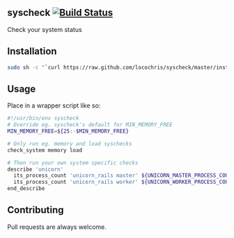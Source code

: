 syscheck [![Build Status](https://travis-ci.org/locochris/syscheck.png)](https://travis-ci.org/locochris/syscheck)
----
Check your system status

## Installation
```bash
sudo sh -c "`curl https://raw.github.com/locochris/syscheck/master/install.sh`"
```

## Usage
Place in a wrapper script like so:

```bash
#!/usr/bin/env syscheck
# Override eg. syscheck's default for MIN_MEMORY_FREE
MIN_MEMORY_FREE=${25:-$MIN_MEMORY_FREE}

# Only run eg. memory and load syschecks
check_system memory load

# Then run your own system specific checks
describe 'unicorn'
  its_process_count 'unicorn_rails master' ${UNICORN_MASTER_PROCESS_COUNT:=2}
  its_process_count 'unicorn_rails worker' ${UNICORN_WORKER_PROCESS_COUNT:=8}
end_describe
```

## Contributing
Pull requests are always welcome.
